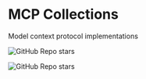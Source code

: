 # MCP Collections
Model context protocol implementations

![GitHub Repo stars](https://img.shields.io/github/stars/cloudflare/mcp-server-cloudflare?style=social)

![GitHub Repo stars](https://img.shields.io/github/stars/browserbase/browserbase-servers?style=social)
